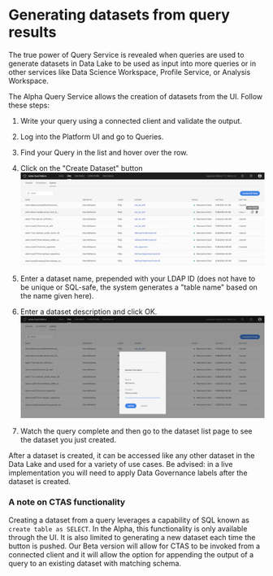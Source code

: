 # Generating datasets from query results
The true power of Query Service is revealed when queries are used to generate datasets in Data Lake to be used as input into more queries or in other services like Data Science Workspace, Profile Service, or Analysis Workspace. 

The Alpha Query Service allows the creation of datasets from the UI. Follow these steps:

1. Write your query using a connected client and validate the output.
2. Log into the Platform UI and go to Queries.
3. Find your Query in the list and hover over the row.
4. Click on the "Create Dataset" button![Image](graphics/createdataset.png)

5. Enter a dataset name, prepended with your LDAP ID (does not have to be unique or SQL-safe, the system generates a "table name" based on the name given here).
6. Enter a dataset description and click OK.![Image](graphics/createdialog.png)

7. Watch the query complete and then go to the dataset list page to see the dataset you just created. 

After a dataset is created, it can be accessed like any other dataset in the Data Lake and used for a variety of use cases. Be advised: in a live implementation you will need to apply Data Governance labels after the dataset is created. 

### A note on CTAS functionality
Creating a dataset from a query leverages a capability of SQL known as ```create table as SELECT```. In the Alpha, this functionality is only available through the UI. It is also limited to generating a new dataset each time the button is pushed. Our Beta version will allow for CTAS to be invoked from a connected client and it will allow the option for appending the output of a query to an existing dataset with matching schema. 
